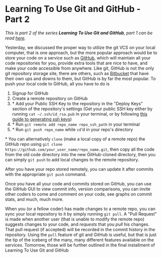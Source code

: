 # Learning To Use Git and GitHub - Part 2

*This is part 2 of the series **Learning To Use Git and GitHub**, part 1 can be read [here][1].*

Yesterday, we discussed the proper way to utilize the git VCS on your local computer, that is one approach, but the more popular approach would be to store your code on a service such as [GitHub][2], which will maintain all your code repositories for you, provide extra tools that are nice to have, and make your code accessible from anywhere. Like git, GitHub is not the only git repository storage site, there are others, such as [Bitbucket][3] that have their own ups and downs to them, but GitHub is by far the most popular. To push your local code to GitHub, all you have to do is

   1. Signup for GitHub
   2. Create a remote repository on GitHub
   3. \* Add your Public SSH Key to the repository in the "Deploy Keys" section of the repository's settings (Get your public SSH key either by running `cat ~/.ssh/id_rsa.pub` in your terminal, or by following [this guide to generating ssh keys][4])
   4. \* Run `git remote add repo_name repo_ssh_path` in your terminal
   5. \* Run `git push repo_name` while `cd`'d in your repo's directory

\* You can alternatively `clone` (make a local copy of a remote repo) the GitHub repo using `git clone https://github.com/your_user_name/repo_name.git`, then copy all the code from the old code directory into the new GitHub-cloned directory, then you can simply `git push` to add local changes to the remote repository.

After you have your repo stored remotely, you can update it after commits with the appropriate `git push` command.

Once you have all your code and commits stored on GitHub, you can use the GitHub GUI to view commit info, version comparisons, you can invite other coders to come and comment on your code, see graphs on commit stats, and much, much more.

When you (or a fellow coder) has made changes to a remote repo, you can sync your local repository to it by simply running `git pull`. A "Pull Request" is made when another user (that is unable to modify the remote repo) suggests changes to your code, and *requests* that you *pull* his changes. That pull request (if accepted) will be recorded in the commit history in the repository. Using the `pull` feature of git and GitHub is useful, but that is just the tip of the iceberg of the many, many different features available on the services. Tomorrow, those will be further outlined in the final installment of Learning To Use Git and GitHub

[1]:http://codecademy.com/blog
[2]:https://github.com
[3]:https://bitbucket.org
[4]:https://help.github.com/articles/generating-ssh-keys
